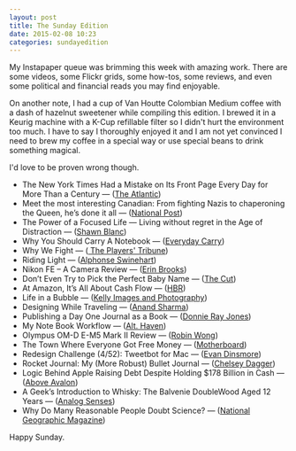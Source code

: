 ```yaml
---
layout: post
title: The Sunday Edition
date: 2015-02-08 10:23
categories: sundayedition
---
```


My Instapaper queue was brimming this week with amazing work. There are some videos, some Flickr grids, some how-tos, some reviews, and even some political and financial reads you may find enjoyable.

On another note, I had a cup of Van Houtte Colombian Medium coffee with a dash of hazelnut sweetener while compiling this edition. I brewed it in a Keurig machine with a K-Cup refillable filter so I didn't hurt the environment too much. I have to say I thoroughly enjoyed it and I am not yet convinced I need to brew my coffee in a special way or use special beans to drink something magical. 

I'd love to be proven wrong though. 

* The New York Times Had a Mistake on Its Front Page Every Day for More Than a Century — ([The Atlantic](http://www.theatlantic.com/technology/archive/2014/01/the-time-i-the-new-york-times-i-added-1-to-14-499-and-got-15-000/283076/))
* Meet the most interesting Canadian: From fighting Nazis to chaperoning the Queen, he’s done it all  — ([National Post](http://news.nationalpost.com/2015/02/02/meet-the-most-interesting-canadian-from-fighting-nazis-to-chaperoning-the-queen-hes-done-it-all/))
* The Power of a Focused Life — Living without regret in the Age of Distraction — ([Shawn Blanc](https://shawnblanc.net/focus/))
* Why You Should Carry A Notebook  — ([Everyday Carry](http://everydaycarry.com/posts/4544/Why-You-Should-Carry-A-Notebook))
* Why We Fight — ([ The Players' Tribune](http://www.theplayerstribune.com/why-we-fight/))
* Riding Light — ([Alphonse Swinehart](http://vimeo.com/117815404))
* Nikon FE – A Camera Review — ([Erin Brooks](http://erinbrooks.me/2015/02/nikon-fe-a-camera-review/))
* Don’t Even Try to Pick the Perfect Baby Name — ([The Cut](http://thecutsocial.nymag.com/thecut/2015/01/you-cannot-win-at-naming-your-baby.html))
* At Amazon, It’s All About Cash Flow — ([HBR](https://hbr.org/2014/10/at-amazon-its-all-about-cash-flow))
* Life in a Bubble — ([Kelly Images and Photography](https://www.flickr.com/photos/grnidmonstress/sets/72157649253743571/))
* Designing While Traveling — ([Anand Sharma](https://medium.com/@aprilzero/designing-while-traveling-73954918ef51))
* Publishing a Day One Journal as a Book — ([Donnie Ray Jones](https://blog.donnierayjones.com/2014/03/publish-day-one-journal-to-book/))
* My Note Book Workflow — ([Alt. Haven](http://althaven.com/blog/2015/2/5/my-note-book-workflow))
* Olympus OM-D E-M5 Mark II Review — ([Robin Wong](http://robinwong.blogspot.com/2015/02/olympus-om-d-e-m5-mark-ii-review.html))
* The Town Where Everyone Got Free Money — ([Motherboard](http://motherboard.vice.com/read/the-mincome-experiment-dauphin))
* Redesign Challenge (4/52): Tweetbot for Mac — ([Evan Dinsmore](https://medium.com/weekly-redesign-challenge/redesign-challenge-4-52-tweetbot-for-mac-c2374675b48c))
* Rocket Journal: My (More Robust) Bullet Journal — ([Chelsey Dagger](http://chelseydagger.com/rocket-journal-my-more-robust-bullet-journal/))
* Logic Behind Apple Raising Debt Despite Holding $178 Billion in Cash — ([Above Avalon](http://www.aboveavalon.com/notes/2015/2/3/logic-behind-apple-raising-debt-despite-holding-178-billion-of-cash))
* A Geek’s Introduction to Whisky: The Balvenie DoubleWood Aged 12 Years — ([Analog Senses](http://www.analogsenses.com/2015/02/05/a-geeks-introduction-to-whisky-the-balvenie-doublewood-aged-12-years))
* Why Do Many Reasonable People Doubt Science? — ([National Geographic Magazine](http://ngm.nationalgeographic.com/2015/03/science-doubters/achenbach-text))

Happy Sunday. 